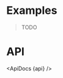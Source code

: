 <script lang="ts">
	import { ApiDocs } from 'svelte-ux';

	import api from '$lib/components/TooltipContext.svelte?raw&sveld';

	import Chart, { Svg } from '$lib/components/Chart.svelte';

	import Preview from '$lib/docs/Preview.svelte';
	import Blockquote from '$lib/docs/Blockquote.svelte';
</script>

# Examples

<Blockquote>TODO</Blockquote>

# API

<ApiDocs {api} />
